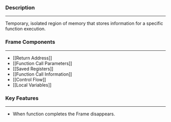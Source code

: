 ### Description
---
Temporary, isolated region of memory that stores information for a specific function execution. 

### Frame Components
---
- [[Return Address]]
- [[Function Call Parameters]]
- [[Saved Registers]]
- [[Function Call Information]]
- [[Control Flow]]
- [[Local Variables]]
### Key Features
---
- When function completes the Frame disappears.
